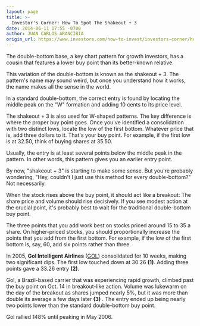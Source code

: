 ```yaml
---
layout: page
title: >-
  Investor's Corner: How To Spot The Shakeout + 3
date: 2014-06-11 17:55 -0700
author: JUAN CARLOS ARANCIBIA
origin_url: https://www.investors.com/how-to-invest/investors-corner/how-to-spot-shakeout-plus-3
---
```





The double-bottom base, a key chart pattern for growth investors, has a cousin that features a lower buy point than its better-known relative.


This variation of the double-bottom is known as the shakeout + 3. The pattern's name may sound weird, but once you understand how it works, the name makes all the sense in the world.


In a standard double-bottom, the correct entry is found by locating the middle peak on the "W" formation and adding 10 cents to its price level.


The shakeout + 3 is also used for W-shaped patterns. The key difference is where the proper buy point goes. Once you've identified a consolidation with two distinct lows, locate the low of the first bottom. Whatever price that is, add three dollars to it. That's your buy point. For example, if the first low is at 32.50, think of buying shares at 35.50.


Usually, the entry is at least several points below the middle peak in the pattern. In other words, this pattern gives you an earlier entry point.


By now, "shakeout + 3" is starting to make some sense. But you're probably wondering, "Hey, couldn't I just use this method for every double-bottom?" Not necessarily.


When the stock rises above the buy point, it should act like a breakout: The share price and volume should rise decisively. If you see modest action at the crucial point, it's probably best to wait for the traditional double-bottom buy point.


The three points that you add work best on stocks priced around 15 to 35 a share. On higher-priced stocks, you should proportionally increase the points that you add from the first bottom. For example, if the low of the first bottom is, say, 60, add six points rather than three.


In 2005, **Gol Intelligent Airlines** ([GOL](https://research.investors.com/quote.aspx?symbol=GOL)) consolidated for 10 weeks, making two significant dips. The first low touched down at 30.26 **(1)**. Adding three points gave a 33.26 entry **(2)**.


Gol, a Brazil-based carrier that was experiencing rapid growth, climbed past the buy point on Oct. 14 in breakout-like action. Volume was lukewarm on the day of the breakout as shares jumped nearly 5%, but it was more than double its average a few days later **(3)** . The entry ended up being nearly two points lower than the standard double-bottom buy point.


Gol rallied 148% until peaking in May 2006.




